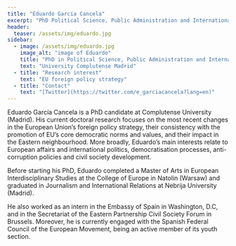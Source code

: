 ```yaml
---
title: "Eduardo García Cancela"
excerpt: "PhD Political Science, Public Administration and International Relations, University Complutense Madrid"
header:
  teaser: /assets/img/eduardo.jpg
sidebar:
  - image: /assets/img/eduardo.jpg
    image_alt: "image of Eduardo"
    title: "PhD in Political Science, Public Administration and International Relations"
    text: "University Complutense Madrid"
  - title: "Research interest"
    text: "EU foreign policy strategy"
  - title: "Contact"
    text: "[Twitter](https://twitter.com/e_garciacancela?lang=en)"
---
```


Eduardo García Cancela is a PhD candidate at Complutense University (Madrid). His current doctoral research focuses on the most recent changes in the European Union’s foreign policy strategy, their consistency with the promotion of EU’s core democratic norms and values, and their impact in the Eastern neighbourhood. More broadly, Eduardo’s main interests relate to European affairs and international politics, democratisation processes, anti-corruption policies and civil society development.

Before starting his PhD, Eduardo completed a Master of Arts in European Interdisciplinary Studies at the College of Europe in Natolin (Warsaw) and graduated in Journalism and International Relations at Nebrija University (Madrid).

He also worked as an intern in the Embassy of Spain in Washington, D.C, and in the Secretariat of the Eastern Partnership Civil Society Forum in Brussels. Moreover, he is currently engaged with the Spanish Federal Council of the European Movement, being an active member of its youth section.
